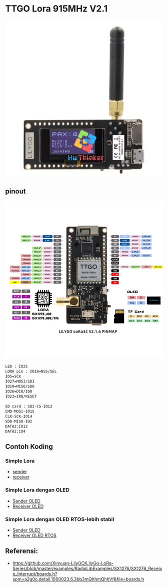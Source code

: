 # TTGO Lora 915MHz V2.1

![Lilygo Lora V2.1](./assets/Lilygo%20Lora%20V2.1.png)

## pinout 

![Main image-6](./assets/Main%20image-6.jpg)


```
LED : IO25
LORA pin : IO18=NSS/SEL
IO5=SCK
IO27=MOSI/SDI
IO19=MISO/SDO
IO26=DI0/IO0
IO23=IRQ/RESET

SD card : SD3-CS-IO13
CMD-MOS1-IO15
CLK-SCK-IO14
SD0-MISO-IO2
DATA2:IO12
DATA2:IO4
```

## Contoh Koding

### Simple Lora

-  [sender](src/01a-sender/main.cpp)  
-  [receiver](src/01b-receiver-loop/main.cpp)  

### Simple Lora dengan OLED

-  [Sender OLED](src/02a-sender-with-oled/main.cpp)  
-  [Receiver OLED](src/02b-receiver-with-oled/main.cpp)  

### Simple Lora dengan OLED RTOS-lebih stabil
-  [Sender OLED](src/02a-sender-with-oled/main.cpp)  
-  [Receiver OLED RTOS](src/02b-receiver-with-oled-RTOS/main.cpp)  



## Referensi:

- https://github.com/Xinyuan-LilyGO/LilyGo-LoRa-Series/blob/master/examples/RadioLibExamples/SX1276/SX1276_Receive_Interrupt/boards.h?spm=a2g0o.detail.1000023.6.3bb3mQhhmQhhVf&file=boards.h